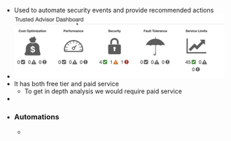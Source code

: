 - Used to automate security events and provide recommended actions
- ![image.png](../assets/image_1651082130889_0.png)
- It has both free tier and paid service
	- To get in depth analysis we would require paid service
-
- ### Automations
	-